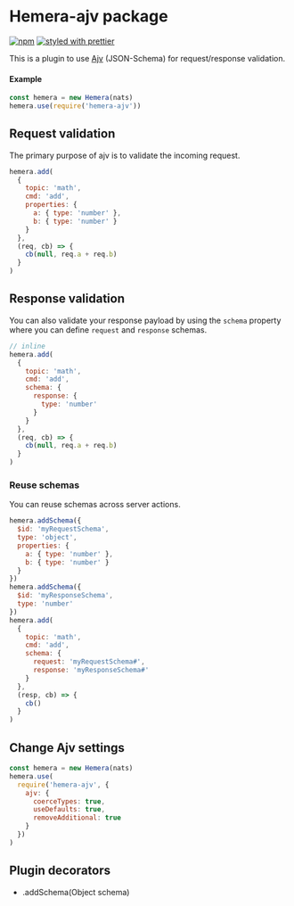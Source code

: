# Hemera-ajv package

[![npm](https://img.shields.io/npm/v/hemera-ajv.svg?maxAge=3600)](https://www.npmjs.com/package/hemera-ajv)
[![styled with prettier](https://img.shields.io/badge/styled_with-prettier-ff69b4.svg)](#badge)

This is a plugin to use [Ajv](https://github.com/epoberezkin/ajv) (JSON-Schema) for request/response validation.

#### Example

```js
const hemera = new Hemera(nats)
hemera.use(require('hemera-ajv'))
```

## Request validation

The primary purpose of ajv is to validate the incoming request.

```js
hemera.add(
  {
    topic: 'math',
    cmd: 'add',
    properties: {
      a: { type: 'number' },
      b: { type: 'number' }
    }
  },
  (req, cb) => {
    cb(null, req.a + req.b)
  }
)
```

## Response validation

You can also validate your response payload by using the `schema` property where you can define `request` and `response` schemas.

```js
// inline
hemera.add(
  {
    topic: 'math',
    cmd: 'add',
    schema: {
      response: {
        type: 'number'
      }
    }
  },
  (req, cb) => {
    cb(null, req.a + req.b)
  }
)
```

### Reuse schemas

You can reuse schemas across server actions.

```js
hemera.addSchema({
  $id: 'myRequestSchema',
  type: 'object',
  properties: {
    a: { type: 'number' },
    b: { type: 'number' }
  }
})
hemera.addSchema({
  $id: 'myResponseSchema',
  type: 'number'
})
hemera.add(
  {
    topic: 'math',
    cmd: 'add',
    schema: {
      request: 'myRequestSchema#',
      response: 'myResponseSchema#'
    }
  },
  (resp, cb) => {
    cb()
  }
)
```

## Change Ajv settings

```js
const hemera = new Hemera(nats)
hemera.use(
  require('hemera-ajv', {
    ajv: {
      coerceTypes: true,
      useDefaults: true,
      removeAdditional: true
    }
  })
)
```

## Plugin decorators

* .addSchema(Object schema)
